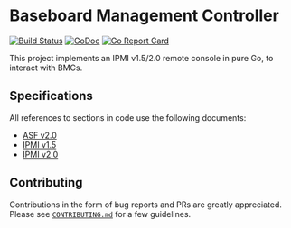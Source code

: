 # Baseboard Management Controller

[![Build Status](https://travis-ci.org/gebn/bmc.svg?branch=master)](https://travis-ci.org/gebn/bmc)
[![GoDoc](https://godoc.org/github.com/gebn/bmc?status.svg)](https://godoc.org/github.com/gebn/bmc)
[![Go Report Card](https://goreportcard.com/badge/github.com/gebn/bmc)](https://goreportcard.com/report/github.com/gebn/bmc)

This project implements an IPMI v1.5/2.0 remote console in pure Go, to interact with BMCs.

## Specifications

All references to sections in code use the following documents:

 - [ASF v2.0](https://www.dmtf.org/sites/default/files/standards/documents/DSP0136.pdf)
 - [IPMI v1.5](https://www.intel.com/content/dam/www/public/us/en/documents/product-briefs/second-gen-interface-spec-v1.5-rev1.1.pdf)
 - [IPMI v2.0](https://www.intel.com/content/dam/www/public/us/en/documents/specification-updates/ipmi-intelligent-platform-mgt-interface-spec-2nd-gen-v2-0-spec-update.pdf)

## Contributing

Contributions in the form of bug reports and PRs are greatly appreciated.
Please see [`CONTRIBUTING.md`](CONTRIBUTING.md) for a few guidelines.
